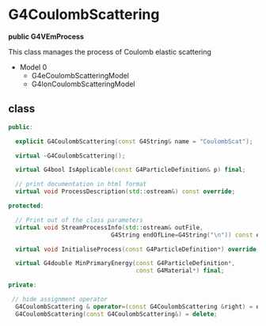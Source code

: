<!-- G4CoulombScattering.md --- 
;; 
;; Description: 
;; Author: Hongyi Wu(吴鸿毅)
;; Email: wuhongyi@qq.com 
;; Created: 日 7月 15 07:08:16 2018 (+0800)
;; Last-Updated: 日 7月 15 07:11:40 2018 (+0800)
;;           By: Hongyi Wu(吴鸿毅)
;;     Update #: 2
;; URL: http://wuhongyi.cn -->

# G4CoulombScattering

**public G4VEmProcess**

This class manages the process of Coulomb elastic scattering

- Model 0
	- G4eCoulombScatteringModel
	- G4IonCoulombScatteringModel

## class

```cpp
public:

  explicit G4CoulombScattering(const G4String& name = "CoulombScat");

  virtual ~G4CoulombScattering();

  virtual G4bool IsApplicable(const G4ParticleDefinition& p) final;

  // print documentation in html format
  virtual void ProcessDescription(std::ostream&) const override;

protected:

  // Print out of the class parameters
  virtual void StreamProcessInfo(std::ostream& outFile,
                             G4String endOfLine=G4String("\n")) const override;

  virtual void InitialiseProcess(const G4ParticleDefinition*) override;

  virtual G4double MinPrimaryEnergy(const G4ParticleDefinition*,
                                    const G4Material*) final;

private:

 // hide assignment operator
  G4CoulombScattering & operator=(const G4CoulombScattering &right) = delete;
  G4CoulombScattering(const G4CoulombScattering&) = delete;
```

<!-- G4CoulombScattering.md ends here -->
